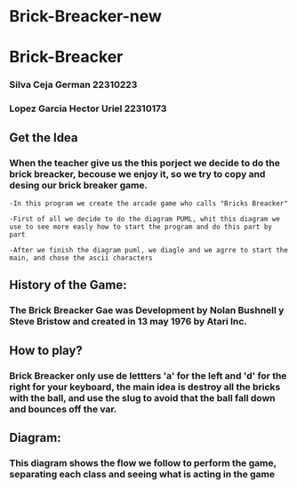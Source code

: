 # Brick-Breacker-new
# Brick-Breacker
### Silva Ceja German 22310223
### Lopez Garcia Hector Uriel 22310173

## Get the Idea
 
### When the teacher give us the this porject we decide to do the brick breacker, becouse we enjoy it, so we try to copy and desing our brick breaker game. 

    -In this program we create the arcade game who calls "Bricks Breacker"

    -First of all we decide to do the diagram PUML, whit this diagram we use to see more easly how to start the program and do this part by part

    -After we finish the diagram puml, we diagle and we agrre to start the main, and chose the ascii characters
## History of the Game:

### The Brick Breacker Gae was Development by Nolan Bushnell y Steve Bristow and created in 13 may 1976 by Atari Inc.

## How to play?

### Brick Breacker only use de lettters 'a' for the left and 'd' for the right for your keyboard, the main idea is destroy all the bricks with the ball, and use the slug to avoid that the ball fall down and bounces off the var.

## Diagram:

### This diagram shows the flow we follow to perform the game, separating each class and seeing what is acting in the game